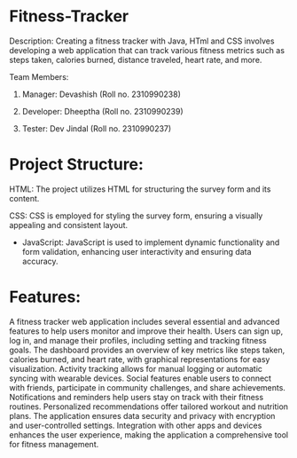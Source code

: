 # Fitness-Tracker
Description: Creating a fitness tracker with Java, HTml and  CSS involves developing a web application that can track various fitness metrics such as steps taken, calories burned, distance traveled, heart rate, and more. 

Team Members:

1. Manager: Devashish (Roll no. 2310990238)

2. Developer: Dheeptha (Roll no. 2310990239)

3. Tester: Dev Jindal (Roll no. 2310990237)

# Project Structure:

HTML: The project utilizes HTML for structuring the survey form and its content.

CSS: CSS is employed for styling the survey form, ensuring a visually appealing and consistent layout.

* JavaScript: JavaScript is used to implement dynamic functionality and form validation, enhancing user interactivity and ensuring data accuracy.

# Features:
A fitness tracker web application includes several essential and advanced features to help users monitor and improve their health. Users can sign up, log in, and manage their profiles, including setting and tracking fitness goals. The dashboard provides an overview of key metrics like steps taken, calories burned, and heart rate, with graphical representations for easy visualization. Activity tracking allows for manual logging or automatic syncing with wearable devices. Social features enable users to connect with friends, participate in community challenges, and share achievements. Notifications and reminders help users stay on track with their fitness routines. Personalized recommendations offer tailored workout and nutrition plans. The application ensures data security and privacy with encryption and user-controlled settings. Integration with other apps and devices enhances the user experience, making the application a comprehensive tool for fitness management.
